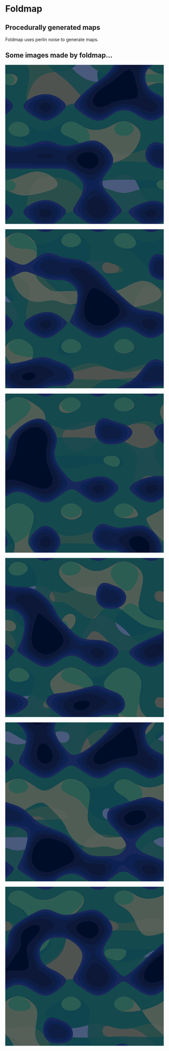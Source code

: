 # Foldmap
## Procedurally generated maps

Foldmap uses perlin noise to generate maps.


## Some images made by foldmap...

![](/images/1.png)

![](/images/2.png)

![](/images/3.png)

![](/images/4.png)

![](/images/5.png)

![](/images/6.png)
